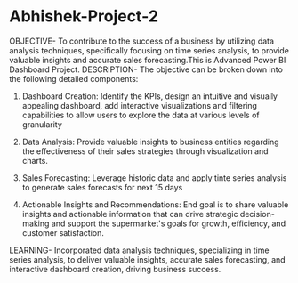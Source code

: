 # Abhishek-Project-2
OBJECTIVE-
To contribute to the success of a business by utilizing data analysis techniques, specifically focusing on time series analysis, to provide valuable insights and accurate sales forecasting.This is Advanced Power BI Dashboard Project.
DESCRIPTION-
The objective can be broken down into the following detailed components:

1. Dashboard Creation: Identify the KPIs, design an intuitive and visually appealing dashboard, add interactive visualizations and filtering capabilities to allow users to explore the data at various levels of granularity

2. Data Analysis: Provide valuable insights to business entities regarding the effectiveness of their sales strategies through visualization and charts.
3. Sales Forecasting: Leverage historic data and apply tinte series analysis to generate sales forecasts for next 15 days
4. Actionable Insights and Recommendations: End goal is to share valuable insights and actionable information that can drive strategic decision-making and support the supermarket's goals for growth, efficiency, and customer satisfaction.
   
LEARNING-
Incorporated data analysis techniques, specializing in time series analysis, to deliver valuable insights, accurate sales forecasting, and interactive dashboard creation, driving business success.
